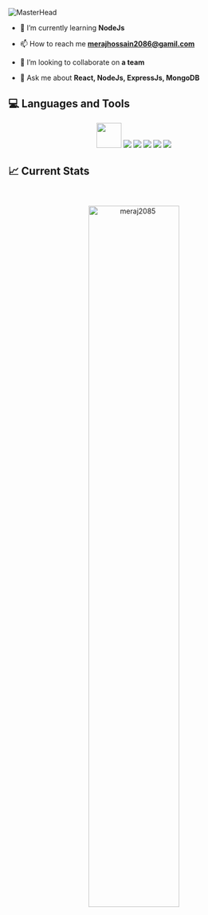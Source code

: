 ![MasterHead](https://github.com/meraj2085/meraj2085/blob/main/banner-img.png)

- 🌱 I’m currently learning **NodeJs**

- 📫 How to reach me **merajhossain2086@gamil.com**

- 👯 I’m looking to collaborate on **a team**

- 💬 Ask me about **React, NodeJs, ExpressJs, MongoDB**

## :computer: Languages and Tools

<p align="center">
<img src="https://github.com/meraj2085/meraj2085/blob/main/images/html-icon.svg" width="50" height="50/>
<img src="https://github.com/meraj2085/meraj2085/blob/main/images/css-icon.svg"/>
<img src="https://github.com/meraj2085/meraj2085/blob/main/images/javaScript-icon.svg"/>
<img src="https://github.com/meraj2085/meraj2085/blob/main/images/react-icon.svg"/>
<img src="https://github.com/meraj2085/meraj2085/blob/main/images/tailwindcss-icon.svg"/>
<img src="https://github.com/meraj2085/meraj2085/blob/main/images/boootstrap-icon.svg"/>
<img src="https://github.com/meraj2085/meraj2085/blob/main/images/nodejs-icon.svg"/>
</p>

## :chart_with_upwards_trend: Current Stats
<br />
<p align="center">
  <img width="60%" src="https://github-readme-streak-stats.herokuapp.com/?user=meraj2085&" alt="meraj2085" />
</p>
